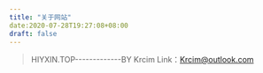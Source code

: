 ```yaml
---
title: "关于网站"
date:2020-07-28T19:27:08+08:00
draft: false
---
```


> HIYXIN.TOP-------------BY Krcim
> Link：Krcim@outlook.com
